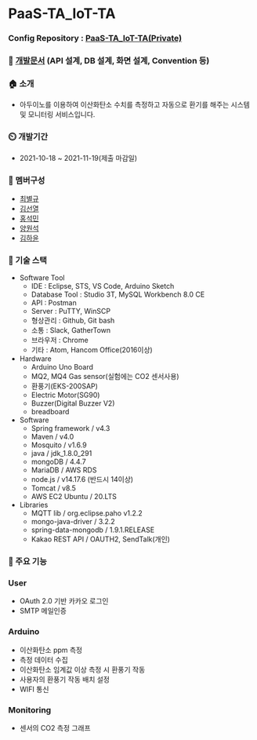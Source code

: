 # PaaS-TA_IoT-TA

### Config Repository : [PaaS-TA_IoT-TA(Private)](https://github.com/senor14/PaaS-TA_IoT-TA_config)

### 📒 [개발문서](https://www.notion.so/IoT-TA-71624201a9204f608d0e7bea77766171) (API 설계, DB 설계, 화면 설계, Convention 등)

### **🏠 소개**

- 아두이노를 이용하여 이산화탄소 수치를 측정하고 자동으로 환기를 해주는 시스템 및 모니터링 서비스입니다.

### **⏲️ 개발기간**

- 2021-10-18 ~ 2021-11-19(제출 마감일)

### **🧙 멤버구성**

- [최별규](https://github.com/me940728)
- [김선열](https://github.com/senor14)
- [홍석민](https://github.com/ghdtjrals3)
- [양원석](https://github.com/sct213)
- [김하윤](https://github.com/hiyun02)

### **📌 기술 스택**

- Software Tool
    - IDE : Eclipse, STS, VS Code, Arduino Sketch
    - Database Tool : Studio 3T, MySQL Workbench 8.0 CE
    - API : Postman
    - Server : PuTTY, WinSCP
    - 형상관리 : Github, Git bash
    - 소통 : Slack, GatherTown
    - 브라우저 : Chrome
    - 기타 : Atom, Hancom Office(2016이상)
- Hardware
    - Arduino Uno Board
    - MQ2, MQ4 Gas sensor(실험에는 CO2 센서사용)
    - 환풍기(EKS-200SAP)
    - Electric Motor(SG90)
    - Buzzer(Digital Buzzer V2)
    - breadboard
- Software
    - Spring framework / v4.3
    - Maven / v4.0
    - Mosquito / v1.6.9
    - java / jdk_1.8.0_291
    - mongoDB / 4.4.7
    - MariaDB / AWS RDS
    - node.js / v14.17.6 (반드시 14이상)
    - Tomcat / v8.5
    - AWS EC2 Ubuntu / 20.LTS
- Libraries
    - MQTT lib / org.eclipse.paho v1.2.2
    - mongo-java-driver / 3.2.2
    - spring-data-mongodb / 1.9.1.RELEASE
    - Kakao REST API / OAUTH2, SendTalk(개인)

### **📌 주요 기능**

### **User**

- OAuth 2.0 기반 카카오 로그인
- SMTP 메일인증

### Arduino

- 이산화탄소 ppm 측정
- 측정 데이터 수집
- 이산화탄소 임계값 이상 측정 시 환풍기 작동
- 사용자의 환풍기 작동 배치 설정
- WIFI 통신

### Monitoring

- 센서의 CO2 측정 그래프
